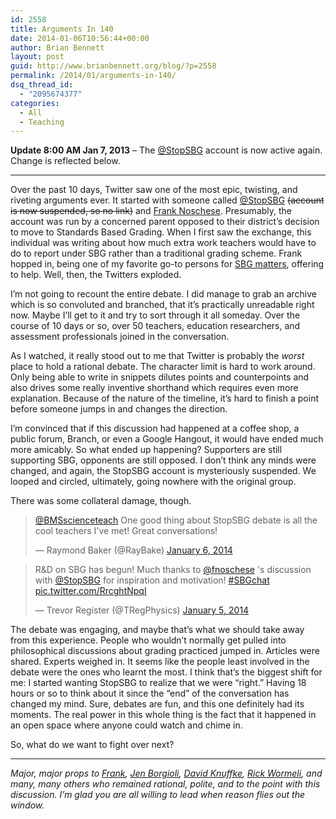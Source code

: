 ```yaml
---
id: 2558
title: Arguments In 140
date: 2014-01-06T10:56:44+00:00
author: Brian Bennett
layout: post
guid: http://www.brianbennett.org/blog/?p=2558
permalink: /2014/01/arguments-in-140/
dsq_thread_id:
  - "2095674377"
categories:
  - All
  - Teaching
---
```

**Update 8:00 AM Jan 7, 2013** &#8211; The [@StopSBG](http://www.twitter.com/stopsbg) account is now active again. Change is reflected below.

* * *

Over the past 10 days, Twitter saw one of the most epic, twisting, and riveting arguments ever. It started with someone called [@StopSBG](http://www.twitter.com/@StopSBG) <del datetime="2014-01-07T13:03:51+00:00">(account is now suspended, so no link)</del> and [Frank Noschese](http://www.twitter.com/fnoschese). Presumably, the account was run by a concerned parent opposed to their district&#8217;s decision to move to Standards Based Grading. When I first saw the exchange, this individual was writing about how much extra work teachers would have to do to report under SBG rather than a traditional grading scheme. Frank hopped in, being one of my favorite go-to persons for [SBG matters](http://fnoschese.wordpress.com/category/standards-based-grading-2/), offering to help. Well, then, the Twitters exploded.

I&#8217;m not going to recount the entire debate. I did manage to grab an archive which is so convoluted and branched, that it&#8217;s practically unreadable right now. Maybe I&#8217;ll get to it and try to sort through it all someday. Over the course of 10 days or so, over 50 teachers, education researchers, and assessment professionals joined in the conversation. 

As I watched, it really stood out to me that Twitter is probably the _worst_ place to hold a rational debate. The character limit is hard to work around. Only being able to write in snippets dilutes points and counterpoints and also drives some really inventive shorthand which requires even more explanation. Because of the nature of the timeline, it&#8217;s hard to finish a point before someone jumps in and changes the direction.

I&#8217;m convinced that if this discussion had happened at a coffee shop, a public forum, Branch, or even a Google Hangout, it would have ended much more amicably. So what ended up happening? Supporters are still supporting SBG, opponents are still opposed. I don&#8217;t think any minds were changed, and again, the StopSBG account is mysteriously suspended. We looped and circled, ultimately, going nowhere with the original group.

There was some collateral damage, though. 

<blockquote class="twitter-tweet" data-conversation="none" lang="en">
  <p>
    <a href="https://twitter.com/BMSscienceteach">@BMSscienceteach</a> One good thing about StopSBG debate is all the cool teachers I've met! Great conversations!
  </p>
  
  <p>
    &mdash; Raymond Baker (@RayBake) <a href="https://twitter.com/RayBake/statuses/420000538948685824">January 6, 2014</a>
  </p>
</blockquote>



<blockquote class="twitter-tweet" data-partner="tweetdeck">
  <p>
    R&D on SBG has begun! Much thanks to <a href="https://twitter.com/fnoschese">@fnoschese</a> 's discussion with <a href="https://twitter.com/StopSBG">@StopSBG</a> for inspiration and motivation! <a href="https://twitter.com/search?q=%23SBGchat&src=hash">#SBGchat</a> <a href="http://t.co/RrcghtNpqI">pic.twitter.com/RrcghtNpqI</a>
  </p>
  
  <p>
    &mdash; Trevor Register (@TRegPhysics) <a href="https://twitter.com/TRegPhysics/statuses/419965529944649728">January 5, 2014</a>
  </p>
</blockquote>



The debate was engaging, and maybe that&#8217;s what we should take away from this experience. People who wouldn&#8217;t normally get pulled into philosophical discussions about grading practiced jumped in. Articles were shared. Experts weighed in. It seems like the people least involved in the debate were the ones who learnt the most. I think that&#8217;s the biggest shift for me: I started wanting StopSBG to realize that we were &#8220;right.&#8221; Having 18 hours or so to think about it since the &#8220;end&#8221; of the conversation has changed my mind. Sure, debates are fun, and this one definitely had its moments. The real power in this whole thing is the fact that it happened in an open space where anyone could watch and chime in. 

So, what do we want to fight over next?

* * *

_Major, major props to [Frank](http://www.twitter.com/fnoschese), [Jen Borgioli](http://www.twitter.com/DataDiva), [David Knuffke](http://www.twitter.com/davidknuffke), [Rick Wormeli](http://www.twitter.com/rickwormeli), and many, many others who remained rational, polite, and to the point with this discussion. I&#8217;m glad you are all willing to lead when reason flies out the window._